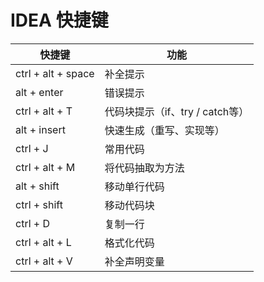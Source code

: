 # IDEA 快捷键

| 快捷键             | 功能                            |
| ------------------ | ------------------------------- |
| ctrl + alt + space | 补全提示                        |
| alt + enter        | 错误提示                        |
| ctrl + alt + T     | 代码块提示（if、try / catch等） |
| alt + insert       | 快速生成（重写、实现等）        |
| ctrl + J           | 常用代码                        |
| ctrl + alt + M     | 将代码抽取为方法                |
| alt + shift        | 移动单行代码                    |
| ctrl + shift       | 移动代码块                      |
| ctrl + D           | 复制一行                        |
| ctrl + alt + L     | 格式化代码                      |
| ctrl + alt + V     | 补全声明变量                    |
